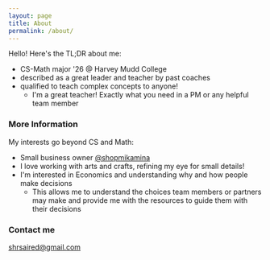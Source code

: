```yaml
---
layout: page
title: About
permalink: /about/
---
```


Hello! Here's the TL;DR about me:
- CS-Math major '26 @ Harvey Mudd College
- described as a great leader and teacher by past coaches 
- qualified to teach complex concepts to anyone!
  - I'm a great teacher! Exactly what you need in a PM or any helpful team member

### More Information

My interests go beyond CS and Math:

- Small business owner [@shopmikamina](www.instagram.com/shopmikamina)
- I love working with arts and crafts, refining my eye for small details!
- I'm interested in Economics and understanding why and how people make decisions
  - This allows me to understand the choices team members or partners may make and provide me with the resources to guide them with their decisions


### Contact me

[shrsaired@gmail.com](mailto:shrsaired@gmail.com)
